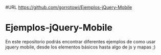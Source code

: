 #URL
https://github.com/gorrotowi/Ejemplos-jQuery-Mobile

Ejemplos-jQuery-Mobile
======================

En este repositorio podrás encontrar diferentes ejemplos de como usar jquery mobile, desde los elementos básicos hasta algo de js y mapas ;)

